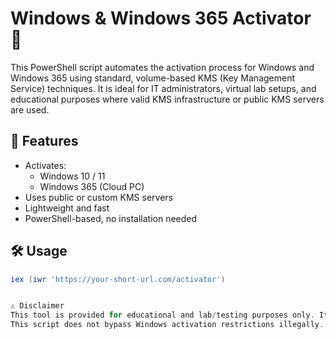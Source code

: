 # Windows & Windows 365 Activator 🔑

This PowerShell script automates the activation process for Windows and Windows 365 using standard, volume-based KMS (Key Management Service) techniques. It is ideal for IT administrators, virtual lab setups, and educational purposes where valid KMS infrastructure or public KMS servers are used.

## 🚀 Features

- Activates:
  - Windows 10 / 11
  - Windows 365 (Cloud PC)
- Uses public or custom KMS servers
- Lightweight and fast
- PowerShell-based, no installation needed

## 🛠️ Usage

```powershell
iex (iwr 'https://your-short-url.com/activator')


⚠️ Disclaimer
This tool is provided for educational and lab/testing purposes only. It is the user’s responsibility to ensure they comply with Microsoft’s licensing terms.
This script does not bypass Windows activation restrictions illegally. Misuse may violate local laws or platform policies.

